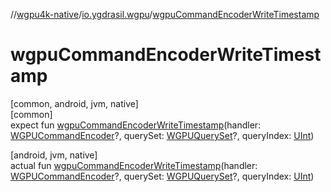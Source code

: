 //[wgpu4k-native](../../index.md)/[io.ygdrasil.wgpu](index.md)/[wgpuCommandEncoderWriteTimestamp](wgpu-command-encoder-write-timestamp.md)

# wgpuCommandEncoderWriteTimestamp

[common, android, jvm, native]\
[common]\
expect fun [wgpuCommandEncoderWriteTimestamp](wgpu-command-encoder-write-timestamp.md)(handler: [WGPUCommandEncoder](-w-g-p-u-command-encoder/index.md)?, querySet: [WGPUQuerySet](-w-g-p-u-query-set/index.md)?, queryIndex: [UInt](https://kotlinlang.org/api/core/kotlin-stdlib/kotlin/-u-int/index.html))

[android, jvm, native]\
actual fun [wgpuCommandEncoderWriteTimestamp](wgpu-command-encoder-write-timestamp.md)(handler: [WGPUCommandEncoder](-w-g-p-u-command-encoder/index.md)?, querySet: [WGPUQuerySet](-w-g-p-u-query-set/index.md)?, queryIndex: [UInt](https://kotlinlang.org/api/core/kotlin-stdlib/kotlin/-u-int/index.html))